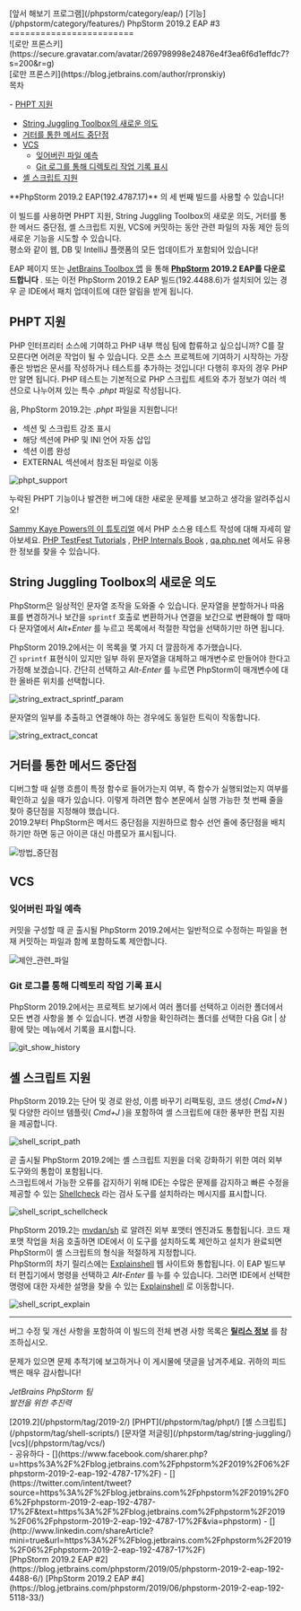 <div class="content">[앞서 해보기 프로그램](/phpstorm/category/eap/) [기능](/phpstorm/category/features/) PhpStorm 2019.2 EAP #3 
========================

<div class="post-info">![로만 프론스키](https://secure.gravatar.com/avatar/269798998e24876e4f3ea6f6d1effdc7?s=200&r=g)<div class="post-info__text"> [로만 프론스키](https://blog.jetbrains.com/author/rpronskiy) <time class="publish-date" data-day="06" data-month="06" data-year="2019" datetime="2019-06-06"></time></div></div><div class="ez-toc-v2_0_17 counter-hierarchy ez-toc-transparent" id="ez-toc-container"><div class="ez-toc-title-container"> 목차

 <span class="ez-toc-title-toggle"><a class="ez-toc-pull-right ez-toc-btn ez-toc-btn-xs ez-toc-btn-default ez-toc-toggle" style="display: none;"></a></span> </div><nav>- [PHPT 지원](#PHPT_support "PHPT 지원")
- [String Juggling Toolbox의 새로운 의도](#New_Intentions_in_String_Juggling_Toolbox "String Juggling Toolbox의 새로운 의도")
- [거터를 통한 메서드 중단점](#Method_Breakpoints_via_the_gutter "거터를 통한 메서드 중단점")
- [VCS](#VCS "VCS")
    - [잊어버린 파일 예측](#Predicting_forgotten_files "잊어버린 파일 예측")
    - [Git 로그를 통해 디렉토리 작업 기록 표시](#Show_history_for_directory_works_through_Git_log "Git 로그를 통해 디렉토리 작업 기록 표시")
- [셸 스크립트 지원](#Support_for_Shell_Scripts "셸 스크립트 지원")

</nav></div> **PhpStorm 2019.2 EAP(192.4787.17)** 의 세 번째 빌드를 사용할 수 있습니다!

 이 빌드를 사용하면 PHPT 지원, String Juggling Toolbox의 새로운 의도, 거터를 통한 메서드 중단점, 셸 스크립트 지원, VCS에 커밋하는 동안 관련 파일의 자동 제안 등의 새로운 기능을 시도할 수 있습니다.  
 평소와 같이 웹, DB 및 IntelliJ 플랫폼의 모든 업데이트가 포함되어 있습니다!

 EAP 페이지 또는 [JetBrains Toolbox 앱](https://www.jetbrains.com/toolbox/app/) 을 통해 **[PhpStorm](https://www.jetbrains.com/phpstorm/eap/) 2019.2 EAP를 다운로드합니다** . 또는 이전 PhpStorm 2019.2 EAP 빌드(192.4488.6)가 설치되어 있는 경우 곧 IDE에서 패치 업데이트에 대한 알림을 받게 됩니다.

<span class="ez-toc-section" id="PHPT_support"></span> PHPT 지원<span class="ez-toc-section-end"></span>
------------------------------------------------------------------------------------------------------

 PHP 인터프리터 소스에 기여하고 PHP 내부 핵심 팀에 합류하고 싶으십니까? C를 잘 모른다면 어려운 작업이 될 수 있습니다. 오픈 소스 프로젝트에 기여하기 시작하는 가장 좋은 방법은 문서를 작성하거나 테스트를 추가하는 것입니다! 다행히 후자의 경우 PHP만 알면 됩니다. PHP 테스트는 기본적으로 PHP 스크립트 세트와 추가 정보가 여러 섹션으로 나누어져 있는 특수 *.phpt* 파일로 작성됩니다.

 음, PhpStorm 2019.2는 *.phpt* 파일을 지원합니다!

- 섹션 및 스크립트 강조 표시
- 해당 섹션에 PHP 및 INI 언어 자동 삽입
- 섹션 이름 완성
- EXTERNAL 섹션에서 참조된 파일로 이동

![phpt_support](https://blog.jetbrains.com/wp-content/uploads/2019/06/phpstorm-phpt_support.png)

 누락된 PHPT 기능이나 발견한 버그에 대한 새로운 문제를 보고하고 생각을 알려주십시오!

 [Sammy Kaye Powers의 이 튜토리얼](https://phptestfest.org/tutorials/writing-tests-for-php-source/) 에서 PHP 소스용 테스트 작성에 대해 자세히 알아보세요. [PHP TestFest Tutorials](https://phptestfest.org/tutorials/) , [PHP Internals Book](http://www.phpinternalsbook.com/tests/overview.html) , [qa.php.net](https://qa.php.net/) 에서도 유용한 정보를 찾을 수 있습니다.

<span class="ez-toc-section" id="New_Intentions_in_String_Juggling_Toolbox"></span> String Juggling Toolbox의 새로운 의도<span class="ez-toc-section-end"></span>
-----------------------------------------------------------------------------------------------------------------------------------------------------------

 PhpStorm은 일상적인 문자열 조작을 도와줄 수 있습니다. 문자열을 분할하거나 따옴표를 변경하거나 보간을 `sprintf` 호출로 변환하거나 연결을 보간으로 변환해야 할 때마다 문자열에서 *Alt+Enter* 를 누르고 목록에서 적절한 작업을 선택하기만 하면 됩니다.

 PhpStorm 2019.2에서는 이 목록을 몇 가지 더 깔끔하게 추가했습니다.  
 긴 `sprintf` 표현식이 있지만 일부 하위 문자열을 대체하고 매개변수로 만들어야 한다고 가정해 보겠습니다. 간단히 선택하고 *Alt-Enter* 를 누르면 PhpStorm이 매개변수에 대한 올바른 위치를 선택합니다.

![string_extract_sprintf_param](https://blog.jetbrains.com/wp-content/uploads/2019/06/phpstorm-string_extract_sprintf_param.png)

 문자열의 일부를 추출하고 연결해야 하는 경우에도 동일한 트릭이 작동합니다.

![string_extract_concat](https://blog.jetbrains.com/wp-content/uploads/2019/06/phpstorm-string_extract_concat.png)

<span class="ez-toc-section" id="Method_Breakpoints_via_the_gutter"></span> 거터를 통한 메서드 중단점<span class="ez-toc-section-end"></span>
----------------------------------------------------------------------------------------------------------------------------------

 디버그할 때 실행 흐름이 특정 함수로 들어가는지 여부, 즉 함수가 실행되었는지 여부를 확인하고 싶을 때가 있습니다. 이렇게 하려면 함수 본문에서 실행 가능한 첫 번째 줄을 찾아 중단점을 지정해야 했습니다.  
 2019.2부터 PhpStorm은 메서드 중단점을 지원하므로 함수 선언 줄에 중단점을 배치하기만 하면 둥근 아이콘 대신 마름모가 표시됩니다.

![방법_중단점](https://blog.jetbrains.com/wp-content/uploads/2019/06/phpstorm-method_breakpoints.png)

<span class="ez-toc-section" id="VCS"></span> VCS <span class="ez-toc-section-end"></span>
------------------------------------------------------------------------------------------

### <span class="ez-toc-section" id="Predicting_forgotten_files"></span> 잊어버린 파일 예측<span class="ez-toc-section-end"></span>

 커밋을 구성할 때 곧 출시될 PhpStorm 2019.2에서는 일반적으로 수정하는 파일을 현재 커밋하는 파일과 함께 포함하도록 제안합니다.

![제안_관련_파일](https://blog.jetbrains.com/wp-content/uploads/2019/06/phpstorm-suggest_related_files.png)

### <span class="ez-toc-section" id="Show_history_for_directory_works_through_Git_log"></span> Git 로그를 통해 디렉토리 작업 기록 표시<span class="ez-toc-section-end"></span>

 PhpStorm 2019.2에서는 프로젝트 보기에서 여러 폴더를 선택하고 이러한 폴더에서 모든 변경 사항을 볼 수 있습니다. 변경 사항을 확인하려는 폴더를 선택한 다음 Git | 상황에 맞는 메뉴에서 기록을 표시합니다.

![git_show_history](https://blog.jetbrains.com/wp-content/uploads/2019/06/phpstorm-git_show_history.png)

<span class="ez-toc-section" id="Support_for_Shell_Scripts"></span> 셸 스크립트 지원<span class="ez-toc-section-end"></span>
---------------------------------------------------------------------------------------------------------------------

 PhpStorm 2019.2는 단어 및 경로 완성, 이름 바꾸기 리팩토링, 코드 생성( *Cmd+N* ) 및 다양한 라이브 템플릿( *Cmd+J* )을 포함하여 셸 스크립트에 대한 풍부한 편집 지원을 제공합니다.

![shell_script_path](https://blog.jetbrains.com/wp-content/uploads/2019/06/phpstorm-shell_script_path.png)

 곧 출시될 PhpStorm 2019.2에는 셸 스크립트 지원을 더욱 강화하기 위한 여러 외부 도구와의 통합이 포함됩니다.  
 스크립트에서 가능한 오류를 감지하기 위해 IDE는 수많은 문제를 감지하고 빠른 수정을 제공할 수 있는 [Shellcheck](https://github.com/koalaman/shellcheck) 라는 검사 도구를 설치하라는 메시지를 표시합니다.

![shell_script_schellcheck](https://blog.jetbrains.com/wp-content/uploads/2019/06/phpstorm-shell_script_schellcheck.png)

 PhpStorm 2019.2는 [mvdan/sh](https://github.com/mvdan/sh) 로 알려진 외부 포맷터 엔진과도 통합됩니다. 코드 재포맷 작업을 처음 호출하면 IDE에서 이 도구를 설치하도록 제안하고 설치가 완료되면 PhpStorm이 셸 스크립트의 형식을 적절하게 지정합니다.  
 PhpStorm의 차기 릴리스에는 [Explainshell](https://explainshell.com/) 웹 사이트와 통합됩니다. 이 EAP 빌드부터 편집기에서 명령을 선택하고 *Alt-Enter* 를 누를 수 있습니다. 그러면 IDE에서 선택한 명령에 대한 자세한 설명을 찾을 수 있는 [Explainshell](https://explainshell.com/) 로 이동합니다.

![shell_script_explain](https://blog.jetbrains.com/wp-content/uploads/2019/06/phpstorm-shell_script_explain.png)

---

 버그 수정 및 개선 사항을 포함하여 이 빌드의 전체 변경 사항 목록은 **[릴리스 정보](https://confluence.jetbrains.com/display/PhpStorm/PhpStorm+192.4787.17+Release+Notes)** 를 참조하십시오.

 문제가 있으면 문제 추적기에 보고하거나 이 게시물에 댓글을 남겨주세요. 귀하의 피드백은 매우 감사합니다!

 *JetBrains PhpStorm 팀*  
 *발전을 위한 추진력*

<div class="content__row"><div class="tag-list"> [2019.2](/phpstorm/tag/2019-2/) [PHPT](/phpstorm/tag/phpt/) [셸 스크립트](/phpstorm/tag/shell-scripts/) [문자열 저글링](/phpstorm/tag/string-juggling/) [vcs](/phpstorm/tag/vcs/)</div>- <span>공유하다</span>
- [](https://www.facebook.com/sharer.php?u=https%3A%2F%2Fblog.jetbrains.com%2Fphpstorm%2F2019%2F06%2Fphpstorm-2019-2-eap-192-4787-17%2F)
- [](https://twitter.com/intent/tweet?source=https%3A%2F%2Fblog.jetbrains.com%2Fphpstorm%2F2019%2F06%2Fphpstorm-2019-2-eap-192-4787-17%2F&text=https%3A%2F%2Fblog.jetbrains.com%2Fphpstorm%2F2019%2F06%2Fphpstorm-2019-2-eap-192-4787-17%2F&via=phpstorm)
- [](http://www.linkedin.com/shareArticle?mini=true&url=https%3A%2F%2Fblog.jetbrains.com%2Fphpstorm%2F2019%2F06%2Fphpstorm-2019-2-eap-192-4787-17%2F)

</div><div class="content__pagination"> [PhpStorm 2019.2 EAP #2](https://blog.jetbrains.com/phpstorm/2019/05/phpstorm-2019-2-eap-192-4488-6/) [PhpStorm 2019.2 EAP #4](https://blog.jetbrains.com/phpstorm/2019/06/phpstorm-2019-2-eap-192-5118-33/)</div></div><div class="container comments-container"><div class="content"><div id="remark42"></div></div></div>